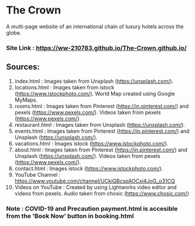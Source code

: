 # The Crown
A multi-page website of an international chain of luxury hotels across the globe.

### Site Link : https://ww-210783.github.io/The-Crown.github.io/

## Sources:
1. index.html : Images taken from Unsplash (https://unsplash.com/).
2. locations.html : Images taken from istock (https://www.istockphoto.com/). World Map created using Google MyMaps.
3. rooms.html : Images taken from Pinterest (https://in.pinterest.com/) and pexels (https://www.pexels.com/). Videos taken from pexels (https://www.pexels.com/).
4. restaurant.html : Images taken from Unsplash (https://unsplash.com/). 
5. events.html : Images taken from Pinterest (https://in.pinterest.com/) and Unsplash (https://unsplash.com/).
6. vacations.html : Images istock (https://www.istockphoto.com/).
7. about.html : Images taken from Pinterest (https://in.pinterest.com/) and Unsplash (https://unsplash.com/). Videos taken from pexels (https://www.pexels.com/).
8. contact.html : Images istock (https://www.istockphoto.com/).
9. YouTube Channel : https://www.youtube.com/channel/UCkiQBcspAOCxi4JoG_o31CQ
10. Videos on YouTube : Created by using Lightworks video editor and videos from pexels. Audio taken from chosic (https://www.chosic.com/)

### Note :  COVID-19 and Precaution payment.html is accesible from the 'Book Now' button in booking.html
